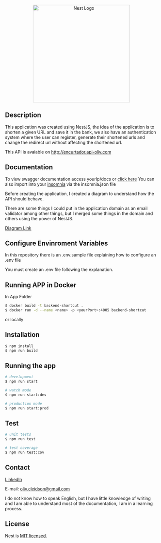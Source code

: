 <p align="center">
  <a href="http://nestjs.com/" target="blank"><img src="https://nestjs.com/img/logo_text.svg" width="320" alt="Nest Logo" /></a>
</p>

## Description

This application was created using NestJS, the idea of the application is to shorten a given URL and save it in the bank, we also have an authentication system where the user can register, generate their shortened urls and change the redirect url without affecting the shortened url.

This API is avaiable on http://encurtador.api-oliv.com

## Documentation
To view swagger documentation access yourIp/docs or [click here](http://encurtador.api-oliv.com/docs)
You can also import into your [insomnia](https://insomnia.rest/) via the insomnia.json file

Before creating the application, I created a diagram to understand how the API should behave.

There are some things I could put in the application domain as an email validator among other things, but I merged some things in the domain and others using the power of NestJS.

[Diagram Link](https://whimsical.com/backend-encurtador-VHeLSDJAxnHe9RAQgsU4JA)



## Configure Envinroment Variables
In this repository there is an .env.sample file explaining how to configure an .env file

You must create an .env file following the explanation.

## Running APP in Docker
In App Folder
```bash
$ docker build -t backend-shortcut .
$ docker run -d --name <name> -p <yourPort>:4005 backend-shortcut
```

or locally

## Installation

```bash
$ npm install
$ npm run build
```

## Running the app

```bash
# development
$ npm run start

# watch mode
$ npm run start:dev

# production mode
$ npm run start:prod
```

## Test

```bash
# unit tests
$ npm run test

# test coverage
$ npm run test:cov
```

## Contact
[LinkedIn](https://www.linkedin.com/in/cleidson-oliveira-10a053168/)

E-mail: oliv.cleidson@gmail.com

I do not know how to speak English, but I have little knowledge of writing and I am able to understand most of the documentation, I am in a learning process.

## License

Nest is [MIT licensed](LICENSE).
